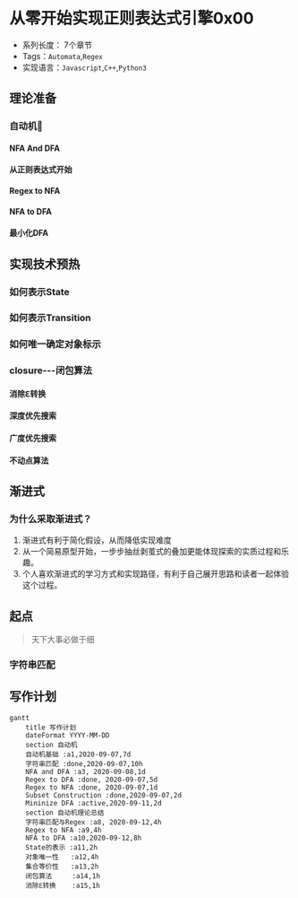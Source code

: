# 从零开始实现正则表达式引擎0x00

* 系列长度： 7个章节
* Tags：`Automata`,`Regex`
* 实现语言：`Javascript`,`C++`,`Python3`

## 理论准备

### 自动机🤔️

#### NFA And DFA

#### 从正则表达式开始

#### Regex to NFA

#### NFA to DFA

#### 最小化DFA

## 实现技术预热

### 如何表示State

### 如何表示Transition

### 如何唯一确定对象标示

### closure---闭包算法

#### 消除ℇ转换

#### 深度优先搜索

#### 广度优先搜索

#### 不动点算法

## 渐进式

### 为什么采取渐进式？

1. 渐进式有利于简化假设，从而降低实现难度
2. 从一个简易原型开始，一步步抽丝剥茧式的叠加更能体现探索的实质过程和乐趣。
3. 个人喜欢渐进式的学习方式和实现路径，有利于自己展开思路和读者一起体验这个过程。

## 起点

> 天下大事必做于细

### 字符串匹配

##

## 写作计划

```mermaid
gantt
    title 写作计划
    dateFormat YYYY-MM-DD
    section 自动机
    自动机基础 :a1,2020-09-07,7d
    字符串匹配 :done,2020-09-07,10h
    NFA and DFA :a3, 2020-09-08,1d
    Regex to DFA :done, 2020-09-07,5d
    Regex to NFA :done, 2020-09-07,1d
    Subset Construction :done,2020-09-07,2d
    Mininize DFA :active,2020-09-11,2d
    section 自动机理论总结
    字符串匹配与Regex :a8, 2020-09-12,4h
    Regex to NFA :a9,4h
    NFA to DFA :a10,2020-09-12,8h
    State的表示 :a11,2h
    对象唯一性   :a12,4h
    集合等价性   :a13,2h
    闭包算法     :a14,1h
    消除ℇ转换    :a15,1h
  
```

